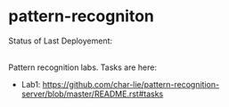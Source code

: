 # pattern-recogniton

Status of Last Deployement:<br>
<ing src="htttps://github.com/popryho/pattern-recogniton/workflows/CI/badge.svg?branch=main"><br>

Pattern recognition labs. Tasks are here:

- Lab1: https://github.com/char-lie/pattern-recognition-server/blob/master/README.rst#tasks
